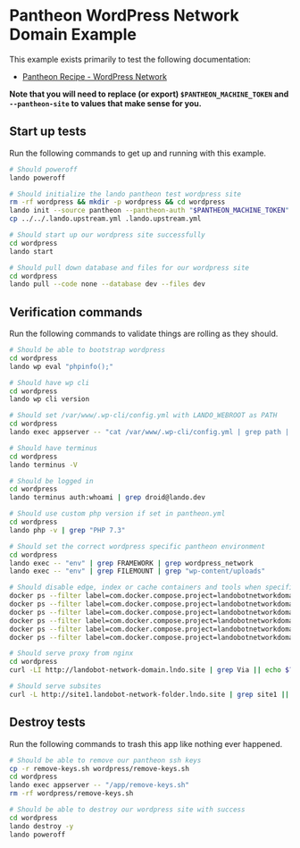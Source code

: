Pantheon WordPress Network Domain Example
==========================

This example exists primarily to test the following documentation:

* [Pantheon Recipe - WordPress Network](https://docs.devwithlando.io/tutorials/pantheon.html)

**Note that you will need to replace (or export) `$PANTHEON_MACHINE_TOKEN` and `--pantheon-site` to values that make sense for you.**

Start up tests
--------------

Run the following commands to get up and running with this example.

```bash
# Should poweroff
lando poweroff

# Should initialize the lando pantheon test wordpress site
rm -rf wordpress && mkdir -p wordpress && cd wordpress
lando init --source pantheon --pantheon-auth "$PANTHEON_MACHINE_TOKEN" --pantheon-site landobot-network-domain
cp ../../.lando.upstream.yml .lando.upstream.yml

# Should start up our wordpress site successfully
cd wordpress
lando start

# Should pull down database and files for our wordpress site
cd wordpress
lando pull --code none --database dev --files dev
```

Verification commands
---------------------

Run the following commands to validate things are rolling as they should.

```bash
# Should be able to bootstrap wordpress
cd wordpress
lando wp eval "phpinfo();"

# Should have wp cli
cd wordpress
lando wp cli version

# Should set /var/www/.wp-cli/config.yml with LANDO_WEBROOT as PATH
cd wordpress
lando exec appserver -- "cat /var/www/.wp-cli/config.yml | grep path | grep /app"

# Should have terminus
cd wordpress
lando terminus -V

# Should be logged in
cd wordpress
lando terminus auth:whoami | grep droid@lando.dev

# Should use custom php version if set in pantheon.yml
cd wordpress
lando php -v | grep "PHP 7.3"

# Should set the correct wordpress specific pantheon environment
cd wordpress
lando exec -- "env" | grep FRAMEWORK | grep wordpress_network
lando exec -- "env" | grep FILEMOUNT | grep "wp-content/uploads"

# Should disable edge, index or cache containers and tools when specified
docker ps --filter label=com.docker.compose.project=landobotnetworkdomain | grep landobotnetworkdomain_appserver_nginx_1
docker ps --filter label=com.docker.compose.project=landobotnetworkdomain | grep landobotnetworkdomain_appserver_1
docker ps --filter label=com.docker.compose.project=landobotnetworkdomain | grep landobotnetworkdomain_database_1
docker ps --filter label=com.docker.compose.project=landobotnetworkdomain | grep landobotnetworkdomain_cache_1 || echo $? | grep 1
docker ps --filter label=com.docker.compose.project=landobotnetworkdomain | grep landobotnetworkdomain_index_1 || echo $? | grep 1
docker ps --filter label=com.docker.compose.project=landobotnetworkdomain | grep landobotnetworkdomain_edge_1 || echo $? | grep 1

# Should serve proxy from nginx
cd wordpress
curl -LI http://landobot-network-domain.lndo.site | grep Via || echo $? | grep 1

# Should serve subsites
curl -L http://site1.landobot-network-folder.lndo.site | grep site1 || echo $? | grep 1
```

Destroy tests
-------------

Run the following commands to trash this app like nothing ever happened.

```bash
# Should be able to remove our pantheon ssh keys
cp -r remove-keys.sh wordpress/remove-keys.sh
cd wordpress
lando exec appserver -- "/app/remove-keys.sh"
rm -rf wordpress/remove-keys.sh

# Should be able to destroy our wordpress site with success
cd wordpress
lando destroy -y
lando poweroff
```
